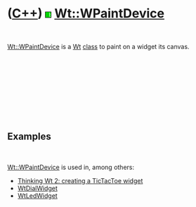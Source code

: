 



 

 

 

 

 

([C++](Cpp.md)) ![Wt](PicWt.png) [Wt::WPaintDevice](CppWPaintDevice.md)
=========================================================================

 

[Wt::WPaintDevice](CppWPaintDevice.md) is a [Wt](CppWt.md)
[class](CppClass.md) to paint on a widget its canvas.

 

 

 

 

 

Examples
--------

 

[Wt::WPaintDevice](CppWPaintDevice.md) is used in, among others:

-   [Thinking Wt 2: creating a TicTacToe widget](CppThinkingWt2.md)
-   [WtDialWidget](CppWtDialWidget.md)
-   [WtLedWidget](CppWtLedWidget.md)

 

 

 

 

 





 



